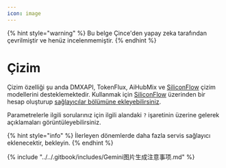 ```yaml
---
icon: image
---
```


{% hint style="warning" %}
Bu belge Çince'den yapay zeka tarafından çevrilmiştir ve henüz incelenmemiştir.
{% endhint %}

# Çizim

Çizim özelliği şu anda DMXAPI, TokenFlux, AiHubMix ve [SiliconFlow](../../pre-basic/providers/siliconcloud.md) çizim modellerini desteklemektedir. Kullanmak için [SiliconFlow](https://www.siliconflow.cn/) üzerinden bir hesap oluşturup [sağlayıcılar bölümüne ekleyebilirsiniz](settings/providers.md).

Parametrelerle ilgili sorularınız için ilgili alandaki `?` işaretinin üzerine gelerek açıklamaları görüntüleyebilirsiniz.

{% hint style="info" %}
İlerleyen dönemlerde daha fazla servis sağlayıcı eklenecektir, bekleyin.
{% endhint %}

{% include "../../.gitbook/includes/Gemini图片生成注意事项.md" %}